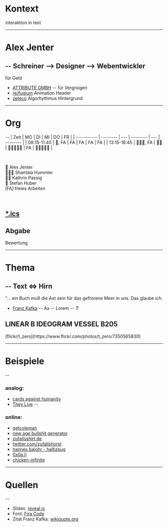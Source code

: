 # Kontext
interaktion in text <!-- .element: class="fragment" data-fragment-index="1" -->

---
# Alex Jenter
--
Schreiner --> Designer --> Webentwickler 
--
für Geld
- [ATTRIBUTE GMBH](https://www.attribute.ch/en)
--
für Vergnügen
- [re/fugium](https://www.re-fugium.com/) Animation Header
- [zeteco](https://zeteco.ch/) Algorhythmus Hintergrund

---
# Org
--
|    Zeit     |    MO    | DI  |    MI    | DO  |    FR    |
| :---------- | -------- | --- | -------- | --- | -------- |
| 08:15-11:40 | 🧔, FA    | FA  | FA       | FA  | FA       |
| 13:15-16:45 | 👩🏻‍🎓, FA | 👩🏻  | 👩🏻‍🎓👨🧔 | FA  | 👩🏻‍🎓👨🧔 |

<br>

🧔 Alex Jenter  
👩🏻‍🎓 Shantala Hummler  
👩🏻 Kathrin Passig  
👨 Stefan Huber  
[FA] freies Arbeiten  

<br>

[*.ics](https://alexjenter.github.io/calendar/projekt-woche-sfgz.ics)
--
Abgabe
--
Bewertung

---
# Thema
--
Text <=> Hirn
--
“... ein Buch muß die Axt sein für das gefrorene Meer in uns.  Das glaube ich.
- [Franz Kafka](https://en.wikiquote.org/wiki/Franz_Kafka)
--
Aa
--
Lorem
--
*𐃤*

LINEAR B IDEOGRAM VESSEL B205 <!-- .element: class="fragment" data-fragment-index="1" -->
--
<!-- .slide: data-background-image="./images/theylive.jpg" -->
<span class="credit">
[flickr/t_zero](https://www.flickr.com/photos/t_zero/7350565830)
</span>

---
# Beispiele
--
### analog:
- [cards against humanity](https://cardsagainsthumanity.com/)
- [They Live](https://en.wikipedia.org/wiki/They_Live)
--
### online:
- [getcoleman](https://getcoleman.com/)
- [new age bullshit generator](http://sebpearce.com/bullshit/)
- [zufallsshirt.de](http://zufallsshirt.de/)
- [twitter.com/zufallshorst](https://twitter.com/zufallshorst/)
- [hannes bajohr - halbzeug](https://www.suhrkamp.de/buecher/halbzeug-hannes_bajohr_7358.html)
- [0x0a.li](http://0x0a.li)
- [chicken-infinite](http://0x0a.li/de/text/chicken-infinite/)

---
# Quellen
--
- Slides: [reveal.js](https://github.com/hakimel/reveal.js)
- Font: [Fira Code](https://github.com/tonsky/FiraCode)
- Zitat Franz Kafka: [wikiquote.org](https://en.wikiquote.org/wiki/Franz_Kafka)